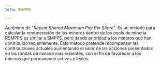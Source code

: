 ```yaml
---
term: RSMPPS

---
```

Acrónimo de "*Recent Shared Maximum Pay Per Share*". Es un método para calcular la remuneración de los mineros dentro de los pools de minería. RSMPPS es similar a SMPPS, pero dando prioridad a los mineros que han contribuido recientemente. Este método pretende recompensar las contribuciones actuales aumentando el valor de las acciones presentadas en las rondas de minado más recientes, con el fin de favorecer a los mineros que permanecen activos y leales.